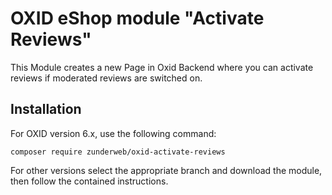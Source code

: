 <h1>OXID eShop module "Activate Reviews"</h1>

<p>This Module creates a new Page in Oxid Backend where you can activate reviews if moderated reviews are switched on.</p>
<h2>Installation</h2>
<p>For OXID version 6.x, use the following command:</p>
<p><code>composer require zunderweb/oxid-activate-reviews</code></p>
<p>For other versions select the appropriate branch and download the module, then follow the contained instructions.</p>
